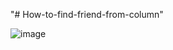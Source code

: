 "# How-to-find-friend-from-column" 

![image](https://github.com/chliwei199/How-to-find-friend-from-column/tablePic.png)
